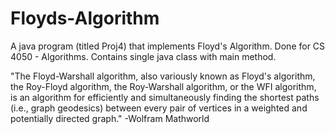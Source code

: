 # Floyds-Algorithm
A java program (titled Proj4) that implements Floyd's Algorithm.
Done for CS 4050 - Algorithms.
Contains single java class with main method.

"The Floyd-Warshall algorithm, also variously known as Floyd's algorithm, the Roy-Floyd algorithm, the Roy-Warshall algorithm, or the WFI algorithm, is an algorithm for efficiently and simultaneously finding the shortest paths (i.e., graph geodesics) between every pair of vertices in a weighted and potentially directed graph." -Wolfram Mathworld

